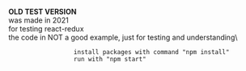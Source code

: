 **OLD TEST VERSION**\
was made in 2021\
for testing react-redux\
the code in NOT a good example, just for testing and understanding\

                      install packages with command "npm install"
                      run with "npm start"

